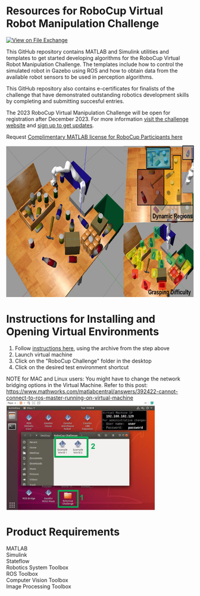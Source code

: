 # Resources for RoboCup Virtual Robot Manipulation Challenge
<!-- This is the "Title of the contribution" that was approved during the Community Contribution Review Process --> 

[![View <File Exchange Title> on File Exchange](https://www.mathworks.com/matlabcentral/images/matlab-file-exchange.svg)](https://www.mathworks.com/matlabcentral/fileexchange/####-file-exchange-title)  
<!-- Add this icon to the README if this repo also appears on File Exchange via the "Connect to GitHub" feature --> 

This GitHub repository contains MATLAB and Simulink utilities and templates to get started developing algorithms for the RoboCup Virtual Robot Manipulation Challenge. The templates include how to control the simulated robot in Gazebo using ROS and how to obtain data from the available robot sensors to be used in perception algorithms.

This GitHub repository also contains e-certificates for finalists of the challenge that have demonstrated outstanding robotics development skills by completing and submitting succesful entries.

The 2023 RoboCup Virtual Manipulation Challenge will be open for registration after December 2023. For more information [visit the challenge website](https://arm.robocup.org/) and [sign up to get updates](https://docs.google.com/forms/d/e/1FAIpQLScA6JcHRV1qmh_-VWikgCfj62jg-GcQYgQsk6iYd8wBoeDpEg/viewform).


  

Request [Complimentary MATLAB license for RoboCup Participants here](https://www.mathworks.com/academia/student-competitions/robocup.html)

<img src="./Images/RoboCupChallengeIcon.jpg" width="700" height="408">


# Instructions for Installing and Opening Virtual Environments
1. Follow [instructions here](https://www.mathworks.com/support/product/robotics/ros2-vm-installation-instructions-v4.html), using the archive from the step above
2. Launch virtual machine
3. Click on the "RoboCup Challenge" folder in the desktop
4. Click on the desired test environment shortcut
  
  NOTE for MAC and Linux users: You might have to change the network bridging options in the Virtual Machine. Refer to this post: https://www.mathworks.com/matlabcentral/answers/392422-cannot-connect-to-ros-master-running-on-virtual-machine
<img src="./Images/OpenWorlds.jpg" width="400" height="293">


# Product Requirements
MATLAB  
Simulink  
Stateflow  
Robotics System Toolbox  
ROS Toolbox  
Computer Vision Toolbox  
Image Processing Toolbox  
